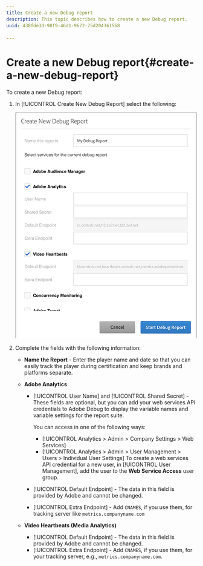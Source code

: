 ```yaml
---
title: Create a new Debug report
description: This topic describes how to create a new Debug report.
uuid: 438fde3d-98f9-46d1-9672-75d204361568

---
```


# Create a new Debug report{#create-a-new-debug-report}

To create a new Debug report:

1. In [!UICONTROL Create New Debug Report] select the following:

   ![](assets/create-new-debug-report.png)

1. Complete the fields with the following information:

    * **Name the Report** - Enter the player name and date so that you can easily track the player during certification and keep brands and platforms separate. 
    * **Adobe Analytics**

       * [!UICONTROL User Name] and [!UICONTROL Shared Secret] - These fields are optional, but you can add your web services API credentials to Adobe Debug to display the variable names and variable settings for the report suite.

          You can access in one of the following ways:

          * [!UICONTROL Analytics > Admin > Company Settings > Web Services]
          * [!UICONTROL Analytics > Admin > User Management > Users > Individual User Settings] To create a web services API credential for a new user, in [!UICONTROL User Management], add the user to the **Web Service Access** user group.

        * [!UICONTROL Default Endpoint] - The data in this field is provided by Adobe and cannot be changed. 
        * [!UICONTROL Extra Endpoint] - Add `CNAMES`, if you use them, for tracking server like `metrics.companyname.com`

    * **Video Heartbeats (Media Analytics)**

        * [!UICONTROL Default Endpoint] - The data in this field is provided by Adobe and cannot be changed. 
        * [!UICONTROL Extra Endpoint] - Add `CNAMES`, if you use them, for your tracking server, e.g., `metrics.companyname.com`.

